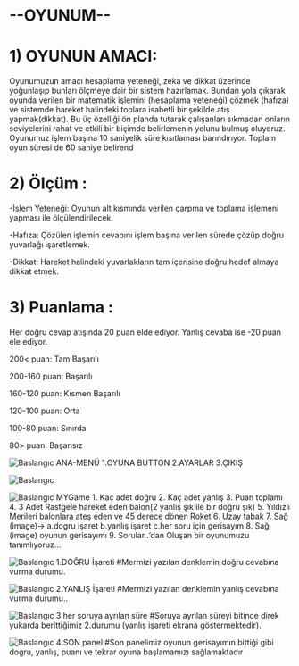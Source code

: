 # --OYUNUM--
# 1) OYUNUN AMACI:
Oyunumuzun amacı hesaplama yeteneği, zeka ve dikkat üzerinde yoğunlaşıp bunları ölçmeye dair bir sistem hazırlamak. Bundan yola çıkarak oyunda verilen bir matematik işlemini (hesaplama yeteneği) çözmek (hafıza) ve sistemde hareket halindeki toplara isabetli bir şekilde atış yapmak(dikkat). 
Bu üç özelliği ön planda tutarak çalışanları sıkmadan onların seviyelerini rahat ve etkili bir biçimde belirlemenin yolunu bulmuş oluyoruz. 
Oyunumuz işlem başına 10 saniyelik süre kısıtlaması barındırıyor.
Toplam oyun süresi de 60 saniye belirend

# 2) Ölçüm :
-İşlem Yeteneği:
Oyunun alt kısmında verilen çarpma ve toplama işlemeni yapması ile ölçülendirilecek.

-Hafıza:
Çözülen işlemin cevabını işlem başına verilen sürede çözüp doğru yuvarlağı işaretlemek.

-Dikkat:
Hareket halindeki yuvarlakların tam içerisine doğru hedef almaya dikkat etmek.

# 3) Puanlama :
Her doğru cevap atışında 20 puan elde ediyor. 
Yanlış cevaba ise -20 puan ele ediyor.

200< puan: Tam Başarılı 

200-160 puan: Başarılı 

160-120 puan: Kısmen Başarılı

120-100 puan: Orta

100-80 puan: Sınırda

80> puan: Başarısız



![Baslangıc](https://i.hizliresim.com/dsout7n.png) 
ANA-MENÜ 
1.OYUNA BUTTON 2.AYARLAR 3.ÇIKIŞ

![Baslangıc](https://i.hizliresim.com/22lxclm.png) 

![Baslangıc](https://i.hizliresim.com/l38jgyz.png) 
MYGame 1. Kaç adet doğru 2. Kaç adet yanlış 3. Puan toplamı 4. 3 Adet Rastgele hareket eden balon(2 yanlış şık ile bir 
doğru şık) 5. Yıldızlı Merileri balonlara ateş eden ve 45 derece 
dönen Roket 6. Uzay tabak 
7. Sağ (image)-> a.dogru işaret b.yanlış işaret c.her soru için gerisayım 8. Sağ (image) oyunun gerisayımı 9. Sorular..‘dan Oluşan bir oyunumuzu tanımlıyoruz…

![Baslangıc](https://i.hizliresim.com/o2nn4c7.png)
1.DOĞRU İşareti
#Mermizi yazılan denklemin doğru cevabına vurma durumu.

![Baslangıc](https://i.hizliresim.com/33or4ne.png)
2.YANLIŞ İşareti
#Mermizi yazılan denklemin yanlış cevabına vurma durumu..

![Baslangıc](https://i.hizliresim.com/aio72tp.png)
3.her soruya ayrılan süre
#Soruya ayrılan süreyi bitince direk yukarda berittiğimiz
2.durumu (yanlış işareti ekrana göstermektedir).

![Baslangıc](https://i.hizliresim.com/12x0o20.png)
4.SON panel
#Son panelimiz oyunun gerisayımın bittiği gibi dogru, yanlış, puanı 
ve tekrar oyuna başlamamızı sağlamaktadır






